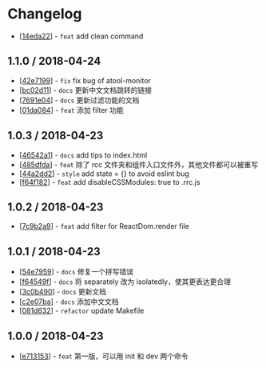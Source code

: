 # Changelog 

  * [[14eda22](http://github.com/lewis617/render-react-components/commit/14eda224e43887a9c62753460d45c96bb51a8e6c)] - `feat` add clean command 

## 1.1.0 / 2018-04-24 

  * [[42e7199](http://github.com/lewis617/render-react-components/commit/42e7199ff5c30a615fdf3ff8bac3d25fe5413ab3)] - `fix` fix bug of atool-monitor 
  * [[bc02d11](http://github.com/lewis617/render-react-components/commit/bc02d11dfba1694bb3e0ba4d6fd30b5375bf1982)] - `docs` 更新中文文档跳转的链接 
  * [[7691e04](http://github.com/lewis617/render-react-components/commit/7691e04d33addff133f9b8b49a405fbed0c04e9e)] - `docs` 更新过滤功能的文档 
  * [[01da084](http://github.com/lewis617/render-react-components/commit/01da08429a4bf208d53dd91f05acfc78dfd92d93)] - `feat` 添加 filter 功能 

## 1.0.3 / 2018-04-23 

  * [[46542a1](http://github.com/lewis617/render-react-components/commit/46542a17a3a88eb037b9ce6e47d628837095be8b)] - `docs` add tips to index.html 
  * [[485dfda](http://github.com/lewis617/render-react-components/commit/485dfda540d97c5475fb9ee5bf43e569b4016f26)] - `feat` 除了 rcc 文件夹和组件入口文件外，其他文件都可以被重写 
  * [[44a2dd2](http://github.com/lewis617/render-react-components/commit/44a2dd20a1fd9404753c2248f80fadfd54eb5329)] - `style` add state = {} to avoid eslint bug 
  * [[f64f182](http://github.com/lewis617/render-react-components/commit/f64f18276fcd8be0cb3d7f9b9224d15809edc207)] - `feat` add disableCSSModules: true to .rrc.js 

## 1.0.2 / 2018-04-23 

  * [[7c9b2a9](http://github.com/lewis617/render-react-components/commit/7c9b2a9df5c16540489538a6572573e9e85a0c00)] - `feat` add filter for ReactDom.render file 

## 1.0.1 / 2018-04-23 

  * [[54e7959](http://github.com/lewis617/render-react-components/commit/54e79593a4e79a9de3cfa83addf352cf5d9958bd)] - `docs` 修复一个拼写错误 
  * [[f64549f](http://github.com/lewis617/render-react-components/commit/f64549f28714fa712d06e2311769278f7e3378f2)] - `docs` 将 separately 改为 isolatedly，使其更表达更合理 
  * [[3c0b490](http://github.com/lewis617/render-react-components/commit/3c0b490f0c5979e7dd39d16ad2fa10a10b01dccd)] - `docs` 更新文档 
  * [[c2e07ba](http://github.com/lewis617/render-react-components/commit/c2e07bac3536416320a0b84afddddd766b161184)] - `docs` 添加中文文档 
  * [[081d632](http://github.com/lewis617/render-react-components/commit/081d6325a9c05bba0dba9caeeef1f9e6410e145c)] - `refactor` update Makefile 

## 1.0.0 / 2018-04-23 

  * [[e713153](http://github.com/lewis617/render-react-components/commit/e7131537ac3417a3348ee826caaa8d3d6771ae3a)] - `feat` 第一版，可以用 init 和 dev 两个命令 
